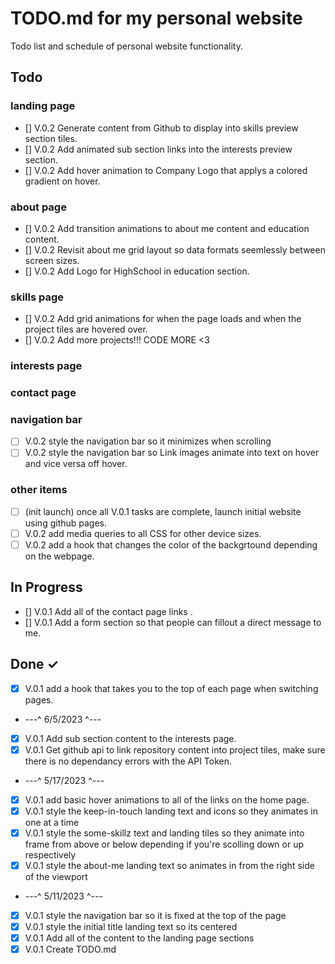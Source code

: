# TODO.md for my personal website

Todo list and schedule of personal website functionality.

## Todo

### landing page

- [] V.0.2 Generate content from Github to display into skills preview section tiles.
- [] V.0.2 Add animated sub section links into the interests preview section.
- [] V.0.2 Add hover animation to Company Logo that applys a colored gradient on hover.

### about page

- [] V.0.2 Add transition animations to about me content and education content.
- [] V.0.2 Revisit about me grid layout so data formats seemlessly between screen sizes.
- [] V.0.2 Add Logo for HighSchool in education section.

### skills page

- [] V.0.2 Add grid animations for when the page loads and when the project tiles are hovered over.
- [] V.0.2 Add more projects!!! CODE MORE <3

### interests page

### contact page

### navigation bar

- [ ] V.0.2 style the navigation bar so it minimizes when scrolling
- [ ] V.0.2 style the navigation bar so Link images animate into text on hover and vice versa off hover.

### other items

- [ ] (init launch) once all V.0.1 tasks are complete, launch initial website using github pages.
- [ ] V.0.2 add media queries to all CSS for other device sizes.
- [ ] V.0.2 add a hook that changes the color of the backgrtound depending on the webpage.

## In Progress

- [] V.0.1 Add all of the contact page links .
- [] V.0.1 Add a form section so that people can fillout a direct message to me.

## Done ✓

- [x] V.0.1 add a hook that takes you to the top of each page when switching pages.
- ---^ 6/5/2023 ^---
- [x] V.0.1 Add sub section content to the interests page.
- [x] V.0.1 Get github api to link repository content into project tiles, make sure there is no dependancy errors with the API Token.
- ---^ 5/17/2023 ^---
- [x] V.0.1 add basic hover animations to all of the links on the home page.
- [x] V.0.1 style the keep-in-touch landing text and icons so they animates in one at a time
- [x] V.0.1 style the some-skillz text and landing tiles so they animate into frame from above or below depending if you're scolling down or up respectively
- [x] V.0.1 style the about-me landing text so animates in from the right side of the viewport
- ---^ 5/11/2023 ^---
- [x] V.0.1 style the navigation bar so it is fixed at the top of the page
- [x] V.0.1 style the initial title landing text so its centered
- [x] V.0.1 Add all of the content to the landing page sections
- [x] V.0.1 Create TODO.md
